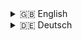 <details>
<summary>🇬🇧 English</summary>

# Backend for a Mental Health App

## 📖 Description

This is the backend for a mental health application that allows users to log and analyze their emotional states along with contextual details. It supports user authentication using cookies and JSON Web Token. This backend provides endpoints for registration, login/logout, and email verification of users and endpoints that allow users to manage and evaluate their regular check-ins. It is built using Node.js, Express.js, and MongoDB with Mongoose for data modeling.

## 🛠 Technologies Used

- **Backend & Server:** Node.js, Express.js
- **Database:** MongoDB, Mongoose
- **Authentication:** JSON Web Token, Cookies, Nodemailer
- **Captcha:** Google reCAPTCHA
- **Validation:** Mongoose Schema Validation

---

## 🚀 Installation

<details>
<summary>Installation Instructions</summary>

1. Clone the repository:

   ```bash
   git clone <repository-url>
   ```

2. Navigate to the project directory:

   ```bash
   cd <project-directory>
   ```

3. Install the dependencies:

   ```bash
   npm install
   ```

4. Copy the .env.example file and rename it to .env. Fill in the required environment variables.

5. Start the server:

```bash
npm run dev
```

</details>

---

## 📑 API Documentation

The following overviews summarize all possible operations along with their respective endpoints, HTTP methods, body content to be sent in requests, and expected response messages.

---

<details>
<summary>Authentication Requests</summary>

### Authentication Requests

| **Request**   | **Endpoint**             | **HTTP Method** | **Body**                      | **Status** | **Error Messages**                                                                          |
| ------------- | ------------------------ | --------------- | ----------------------------- | ---------- | ------------------------------------------------------------------------------------------- |
| Registration  | /auth/register           | POST            | username, email, password     | 201        | missingRegData, passValidation, hashError, verTokenError, alreadyRegistered                 |
| Login         | /auth/login              | POST            | email, password, stayLoggedIn | 201        | missingCredentials, userNotFound, invalidPassword, userNotVerified, envError, accTokenError |
| Logout        | /auth/logout             | POST            | /                             | 200        | /                                                                                           |
| Verification  | /auth/verify?token=TOKEN | GET             | /                             | 200        | verificationTokenMissing, userNotFoundByToken                                               |
| Verify Cookie | /auth/verifyCookie       | GET             | /                             | 200        | /                                                                                           |

</details>

---

<details>
<summary>Requests After Successful Authentication</summary>

### Requests After Successful Authentication

**Note:** For all endpoints outside of authentication operations, a valid session is required. This session is identified by a cookie received upon successful login via the `/auth/login` endpoint.

| **Request**                  | **Endpoint**                      | **HTTP Method** | **Body (Example)**                        | **Status** | **Error Messages**                        |
| ---------------------------- | --------------------------------- | --------------- | ----------------------------------------- | ---------- | ----------------------------------------- |
| Get User Data                | /users                            | GET             | /                                         | 200        | userNotFound                              |
| Update User Data             | /users                            | PATCH           | username                                  | 200        | userNotFound                              |
| Update User Password         | /users/password                   | PATCH           | passwords: {currentPassword, newPassword} | 200        | userNotFound, wrongPassword               |
| Delete User                  | /users                            | DELETE          | /                                         | 200        | userNotFound                              |
| Get All Check-ins            | /users/checkins                   | GET             | /                                         | 200        | userNotFound                              |
| Get Today's Check-ins        | /users/checkins/today             | GET             | /                                         | 200        | userNotFound                              |
| Get Single Check-in          | /users/checkins/:checkinId        | GET             | /                                         | 200        | userNotFound, checkinNotFound             |
| Create Check-in              | /users/checkins                   | POST            | emotion, tags, comment, config            | 201        | userNotFound                              |
| Statistics by Emotion Family | /users/stats/family?family=FAMILY | GET             | /                                         | 200        | userNotFound, familyNotFound              |
| Statistics by Context Tag    | /users/stats/tag?tag=TAG          | GET             | /                                         | 200        | userNotFound, tagNotFound                 |
| Get Custom Items             | /users/customs                    | GET             | /                                         | 200        | userNotFound                              |
| Deactivate Custom Item       | /users/customs                    | PATCH           | type, name                                | 200        | userNotFound, missingInfo, customNotFound |

</details>

---

<details>
<summary>Error Messages</summary>

### Error Messages

This table summarizes all possible error messages that the server returns in case of issues.

| **Subject**                                 | **Error**                | **Message**                                                             | **Status** |
| ------------------------------------------- | ------------------------ | ----------------------------------------------------------------------- | ---------- |
| User not found                              | userNotFound             | User with id [userId] not found                                         | 404        |
| Missing information in body                 | missingInfo              | Please provide type and name of the custom item you want to deactivate. | 400        |
| Custom not found                            | customNotFound           | Custom item [name] of type [type] not found.                            | 404        |
| Checkin not found                           | checkinNotFound          | Checkin not found                                                       | 404        |
| Family not found                            | familyNotFound           | Family [family] not found                                               | 404        |
| Tag not found                               | tagNotFound              | Tag [tag] not found                                                     | 404        |
| Error on user verification check            | userNotVerified          | User with email [email] not verified                                    | 401        |
| Cookie is missing                           | cookieIsMissing          | Cookie is missing or has expired.                                       | 400        |
| Verification has failed                     | verificationHasFailed    | Cookie could not be verified.                                           | 400        |
| Missing credentials                         | missingCredentials       | Missing login data                                                      | 400        |
| Missing registration data                   | missingRegData           | Missing registration data                                               | 400        |
| Invalid password                            | invalidPassword          | Password is invalid                                                     | 400        |
| Error on hashing                            | hashError                | Error on hashing                                                        | 500        |
| Error on generating verification token      | verTokenError            | Error on generating verification token                                  | 500        |
| Error on password validation                | passValidation           | Password format is invalid                                              | 400        |
| Error on getting access token secret        | envError                 | Error on getting access token secret                                    | 500        |
| Error on generating access token            | accTokenError            | Error on generating access token                                        | 500        |
| Verification token is missing               | verificationTokenMissing | Verification token is missing                                           | 401        |
| User with this verification token not found | userNotFoundByToken      | User with verification token [token] not found                          | 404        |
| Wrong Password (at password change)         | wrongPassword            | Missing or incorrect current password                                   | 403        |

</details>

---

## 🎓 Project Context

This backend project is part of a collaborative final project completed by [luisePkt](https://github.com/luisePkt), [Nadja Probst](https://github.com/nadjascodejourney), [Barış Balcı](https://github.com/barisbalcimusic), and [hannahnier](https://github.com/hannahnier) at the end of a one-year full-time course in Fullstack Web Development. It operates alongside a [Frontend repository](https://github.com/MindfulStudio/frontend) to create a comprehensive Browser Application on the subject of Mental Health.

---

## 📜 License

To be added.

---

## 📧 Contact

[luisePkt](https://github.com/luisePkt), [Nadja Probst](https://github.com/nadjascodejourney), [Barış Balcı](https://github.com/barisbalcimusic), [hannahnier](https://github.com/hannahnier)

</details>


<details>
  <summary>🇩🇪 Deutsch</summary>
# Backend für eine Mental-Health-App

## 📖 Beschreibung

Dies ist das Backend für eine Browser-App im Bereich der mentalen Gesundheit, die es Nutzer\*innen ermöglicht, emotionale Zustände und die dazugehörigen Kontextinformationen zu erfassen. Die Benutzerauthentifizierung speichert Tokens in Cookies und funktioniert mittels JSON Web Token. Das Backend stellt Endpoints für die Registrierung, Login/Logout und E-Mail-Verifizierung bereit und bietet Nutzer\*innen die Möglichkeit, die gemachten Angaben zu Emotionen und Kontext zu managen und auszuwerten. Das Backend basiert auf Node.js, Express.js und MongoDB mit Mongoose für die Datenmodellierung.

## 🛠 Verwendete Technologien

- **Backend & Server:** Node.js, Express.js
- **Datenbank:** MongoDB, Mongoose
- **Authentifizierung:** JSON Web Token, Cookies, Nodemailer
- **Captcha:** Google reCAPTCHA
- **Validierung:** Mongoose Schema-Validierung

---

## 🚀 Installation

<details>
<summary>Anleitung zur Installation</summary>

1. Klone das Repository:

   ```bash
   git clone <repository-url>
   ```

2. Navigiere zum Projektverzeichnis:

   ```bash
   cd <projekt-verzeichnis>
   ```

3. Installiere die Abhängigkeiten:

   ```bash
   npm install
   ```

4. Kopiere die `.env.example`-Datei und benenne sie in `.env` um. Fülle die erforderlichen Umgebungsvariablen aus.

5. Starte den Server:

   ```bash
   npm run dev
   ```

</details>

---

## 📑 API-Dokumentation

Die nachfolgenden Übersichten fassen alle möglichen Operationen mit ihren dazugehörigen Endpoints, HTTP-Methoden und den im Body der Anfrage zu sendenden Informationen und zu erwartenden Antwortnachrichten zusammen.

---

<details>
<summary>Anfragen zur Authentifizierung</summary>

### Authentifizierung

| **Operation**       | **Endpoint**             | **HTTP-Methode** | **Body**                      | **Status** | **Fehlermeldungen**                                                                         |
| ------------------- | ------------------------ | ---------------- | ----------------------------- | ---------- | ------------------------------------------------------------------------------------------- |
| Registrierung       | /auth/register           | POST             | username, email, password     | 201        | missingRegData, passValidation, hashError, verTokenError, alreadyRegistered                 |
| Login               | /auth/login              | POST             | email, password, stayLoggedIn | 201        | missingCredentials, userNotFound, invalidPassword, userNotVerified, envError, accTokenError |
| Logout              | /auth/logout             | POST             | /                             | 200        | /                                                                                           |
| Verifizierung       | /auth/verify?token=TOKEN | GET              | /                             | 200        | verificationTokenMissing, userNotFoundByToken                                               |
| Cookie verifizieren | /auth/verifyCookie       | GET              | /                             | 200        | /                                                                                           |

</details>

---

<details>
<summary>Anfragen nach erfolgreicher Authentifizierung</summary>

---

### Anfragen nach erfolgreicher Authentifizierung

**Hinweis:** Für alle Endpunkte außerhalb der Authentifizierungs-Operationen ist eine gültige Sitzung erforderlich. Diese Sitzung wird durch einen Cookie identifiziert, den man beim erfolgreichen Login über den Endpunkt `/auth/login` erhält.

| **Operation**                    | **Endpoint**                      | **HTTP-Methode** | **Body (Beispiel)**                       | **Status** | **Fehlermeldungen**                       |
| -------------------------------- | --------------------------------- | ---------------- | ----------------------------------------- | ---------- | ----------------------------------------- |
| Userdaten abrufen                | /users                            | GET              | /                                         | 200        | userNotFound                              |
| Userdaten aktualisieren          | /users                            | PATCH            | username                                  | 200        | userNotFound                              |
| Passwort aktualisieren           | /users/password                   | PATCH            | passwords: {currentPassword, newPassword} | 200        | userNotFound, wrongPassword               |
| User löschen                     | /users                            | DELETE           | /                                         | 200        | userNotFound                              |
| Alle Check-ins abrufen           | /users/checkins                   | GET              | /                                         | 200        | userNotFound                              |
| Check-ins von heute abrufen      | /users/checkins/today             | GET              | /                                         | 200        | userNotFound                              |
| Einzelnen Check-in abrufen       | /users/checkins/:checkinId        | GET              | /                                         | 200        | userNotFound, checkinNotFound             |
| Check-in erstellen               | /users/checkins                   | POST             | emotion, tags, comment, config            | 201        | userNotFound                              |
| Statistiken nach Emotionsfamilie | /users/stats/family?family=FAMILY | GET              | /                                         | 200        | userNotFound, familyNotFound              |
| Statistiken nach Kontext-Begriff | /users/stats/tag?tag=TAG          | GET              | /                                         | 200        | userNotFound, tagNotFound                 |
| Eigene Elemente abrufen          | /users/customs                    | GET              | /                                         | 200        | userNotFound                              |
| Eigenes Element deaktivieren     | /users/customs                    | PATCH            | type, name                                | 200        | userNotFound, missingInfo, customNotFound |

</details>

---

<details>
<summary>Fehlermeldungen</summary>

### Fehlermeldungen

Diese Tabelle enthält eine Übersicht aller möglichen Fehlermeldungen, die der Server bei Problemen zurücksendet.

| **Problem**                                 | **Error**                | **Message**                                                             | **Status** |
| ------------------------------------------- | ------------------------ | ----------------------------------------------------------------------- | ---------- |
| User not found                              | userNotFound             | User with id [userId] not found                                         | 404        |
| Missing information in body                 | missingInfo              | Please provide type and name of the custom item you want to deactivate. | 400        |
| Custom not found                            | customNotFound           | Custom item [name] of type [type] not found.                            | 404        |
| Checkin not found                           | checkinNotFound          | Checkin not found                                                       | 404        |
| Family not found                            | familyNotFound           | Family [family] not found                                               | 404        |
| Tag not found                               | tagNotFound              | Tag [tag] not found                                                     | 404        |
| Error on user verification check            | userNotVerified          | User with email [email] not verified                                    | 401        |
| Cookie is missing                           | cookieIsMissing          | Cookie is missing or has expired.                                       | 400        |
| Verification has failed                     | verificationHasFailed    | Cookie could not be verified.                                           | 400        |
| Missing credentials                         | missingCredentials       | Missing login data                                                      | 400        |
| Missing registration data                   | missingRegData           | Missing registration data                                               | 400        |
| Invalid password                            | invalidPassword          | Password is invalid                                                     | 400        |
| Error on hashing                            | hashError                | Error on hashing                                                        | 500        |
| Error on generating verification token      | verTokenError            | Error on generating verification token                                  | 500        |
| Error on password validation                | passValidation           | Password format is invalid                                              | 400        |
| Error on getting access token secret        | envError                 | Error on getting access token secret                                    | 500        |
| Error on generating access token            | accTokenError            | Error on generating access token                                        | 500        |
| Verification token is missing               | verificationTokenMissing | Verification token is missing                                           | 401        |
| User with this verification token not found | userNotFoundByToken      | User with verification token [token] not found                          | 404        |
| Wrong Password (at password change)         | wrongPassword            | Missing or incorrect current password                                   | 403        |

 </details>

---

## 🎓 Projektrahmen

Dieses Backendprojekt ist Teil eines Abschlussprojekts, das von [luisePkt](https://github.com/luisePkt), [Nadja Probst](https://github.com/nadjascodejourney), [Barış Balcı](https://github.com/barisbalcimusic) & [hannahnier](https://github.com/hannahnier) zum Ende einer einjährigen Vollzeit-Weiterbildung im Bereich Fullstack-Webdevelopment entwickelt wurde. Zusammen mit dem dazugehörigen [Frontend-Repository](https://github.com/MindfulStudio/frontend) ist dabei eine umfassende Browser-App für Mentale Gesundheit entstanden.

---

## 📜 Lizenz

Wird noch ergänzt.

---

## 📧 Kontakt

[luisePkt](https://github.com/luisePkt), [Nadja Probst](https://github.com/nadjascodejourney), [Barış Balcı](https://github.com/barisbalcimusic), [hannahnier](https://github.com/hannahnier)

</details>
